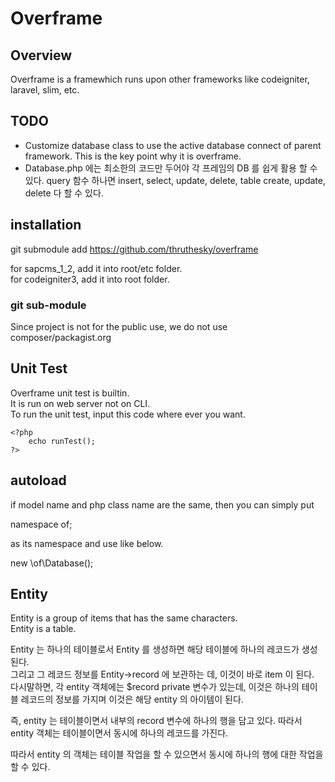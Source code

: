 # Overframe


## Overview

Overframe is a framewhich runs upon other frameworks like codeigniter, laravel, slim, etc.

## TODO

* Customize database class to use the active database connect of parent framework. This is the key point why it is overframe.
* Database.php 에는 최소한의 코드만 두어야 각 프레임의 DB 를 쉽게 활용 할 수 있다.
query 함수 하나면 insert, select, update, delete, table create, update, delete 다 할 수 있다.

 

## installation
git submodule add https://github.com/thruthesky/overframe

for sapcms_1_2, add it into root/etc folder.<br>
for codeigniter3, add it into root folder.


### git sub-module

Since project is not for the public use, we do not use composer/packagist.org<br>






## Unit Test
Overframe unit test is builtin.<br>
It is run on web server not on CLI.<br> 
To run the unit test, input this code where ever you want.

    <?php
		echo runTest();
	?>




## autoload

if model name and php class name are the same, then you can simply put<br>

namespace of;<br>

as its namespace and use like below.<br>

new \of\Database();<br>



## Entity

Entity is a group of items that has the same characters.<br>
Entity is a table.<br>

Entity 는 하나의 테이블로서 Entity 를 생성하면 해당 테이블에 하나의 레코드가 생성된다.<br>
그리고 그 레코드 정보를 Entity->record 에 보관하는 데, 이것이 바로 item 이 된다.<br>
다시말하면, 각 entity 객체에는 $record private 변수가 있는데, 이것은 하나의 테이블 레코드의 정보를 가지며 이것은 해당 entity 의 아이템이 된다.<br>

즉, entity 는 테이블이면서 내부의 record 변수에 하나의 행을 담고 있다. 따라서 entity 객체는 테이블이면서 동시에 하나의 레코드를 가진다.<br>

따라서 entity 의 객체는 테이블 작업을 할 수 있으면서 동시에 하나의 행에 대한 작업을 할 수 있다.<br>





